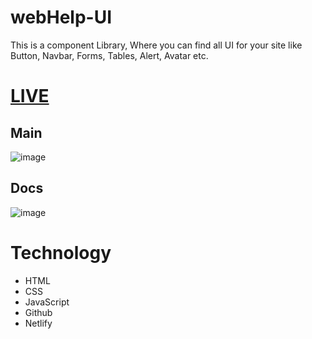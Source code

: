 # webHelp-UI
This is a component Library, Where you can find all UI for your site like Button, Navbar, Forms, Tables, Alert, Avatar etc. 

# [LIVE](https://webhelp-ui.netlify.app/)

## Main
![image](https://user-images.githubusercontent.com/91107518/195821543-9d16a9d5-2110-4eee-bfa1-653133942594.png)

## Docs

![image](https://user-images.githubusercontent.com/91107518/195821777-02bd2c85-801f-43cd-82f8-04792da6b448.png)


# Technology
- HTML
- CSS
- JavaScript
- Github
- Netlify
